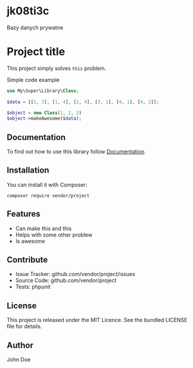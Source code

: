# jk08ti3c
Bazy danych prywatne
# Project title
 
This project simply solves `this` problem.
 
Simple code example 
 
```php
use My\Super\Library\Class;
 
$data = [[1, 3], [1, 4], [2, 4], [3, 1], [4, 1], [4, 2]];
 
$object = new Class(1, 2, 3)
$object->makeAwesome($data);
```
 
## Documentation
 
To find out how to use this library follow [Documentation](http://link-to-documentation).
 
## Installation
 
You can install it with Composer:
 
```
composer require vendor/project
```
 
## Features
 
* Can make this and this
* Helps with some other problew
* Is awesome
 
## Contribute
 
* Issue Tracker: github.com/vendor/project/issues
* Source Code: github.com/vendor/project
* Tests: phpunit
 
## License
 
This project is released under the MIT Licence. See the bundled LICENSE file for details.
 
## Author
 
John Doe
